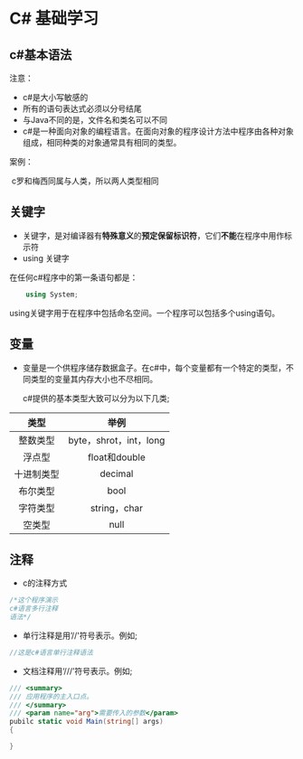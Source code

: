 # C# 基础学习

## c#基本语法

注意：

- c#是大小写敏感的
- 所有的语句表达式必须以分号结尾
- 与Java不同的是，文件名和类名可以不同
- c#是一种面向对象的编程语言。在面向对象的程序设计方法中程序由各种对象组成，相同种类的对象通常具有相同的类型。

案例：

​		c罗和梅西同属与人类，所以两人类型相同

## **关键字**

- 关键字，是对编译器有**特殊意义**的**预定保留标识符**，它们**不能**在程序中用作标示符
- using 关键字

在任何c#程序中的第一条语句都是：

```c#
	using System;
```

using关键字用于在程序中包括命名空间。一个程序可以包括多个using语句。

## 变量

- 变量是一个供程序储存数据盒子。在c#中，每个变量都有一个特定的类型，不同类型的变量其内存大小也不尽相同。

  c#提供的基本类型大致可以分为以下几类;

|    类型    |          举例          |
| :--------: | :--------------------: |
|  整数类型  | byte，shrot，int，long |
|   浮点型   |     float和double      |
| 十进制类型 |        decimal         |
|  布尔类型  |          bool          |
|  字符类型  |      string，char      |
|   空类型   |          null          |



## 注释

- c的注释方式

```c#
/*这个程序演示
c#语言多行注释
语法*/
```

- 单行注释是用’//'符号表示。例如;

```c#
//这是c#语言单行注释语法
```

- 文档注释用‘///’符号表示。例如;

```c#
/// <summary>
/// 应用程序的主入口点。
/// </summary>
/// <param name="arg">需要传入的参数</param>
pubilc static void Main(string[] args)
{

}
```

 